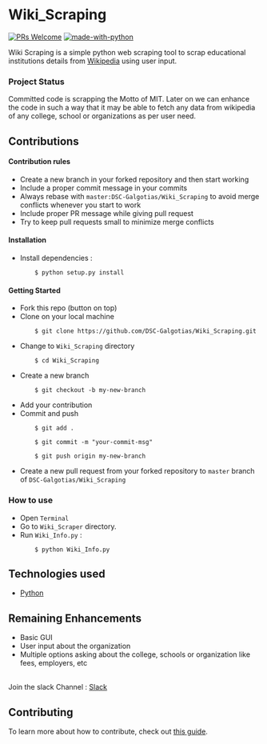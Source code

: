 # Wiki_Scraping
[![PRs Welcome](https://img.shields.io/badge/contributions-welcome-brightgreen.svg)](http://makeapullrequest.com) [![made-with-python](https://img.shields.io/badge/made%20with-python-blue.svg)](https://www.python.org/)

Wiki Scraping is a simple python web scraping tool to scrap educational institutions details from [Wikipedia](https://www.wikipedia.org/) using user input.

### Project Status<br>
Committed code is scrapping the Motto of MIT. Later on we can enhance the code in such a way that it may be able to fetch any data from wikipedia of any college, school or organizations as per user need.

## Contributions 

#### Contribution rules

* Create a new branch in your forked repository and then start working
* Include a proper commit message in your commits
* Always rebase with `master:DSC-Galgotias/Wiki_Scraping` to avoid merge conflicts whenever you start to work
* Include proper PR message while giving pull request
* Try to keep pull requests small to minimize merge conflicts

#### Installation
*   Install dependencies :
    ```
        $ python setup.py install
    ```

#### Getting Started

* Fork this repo (button on top)
* Clone on your local machine
    ```
        $ git clone https://github.com/DSC-Galgotias/Wiki_Scraping.git
    ```
* Change to `Wiki_Scraping` directory
    ```
        $ cd Wiki_Scraping
    ```
* Create a new branch
    ```
        $ git checkout -b my-new-branch
    ```
* Add your contribution
* Commit and push
    ```
        $ git add .
    ```
    ```
        $ git commit -m "your-commit-msg"
    ```
    ```
        $ git push origin my-new-branch
    ```
* Create a new pull request from your forked repository to `master` branch of `DSC-Galgotias/Wiki_Scraping`

### How to use
* Open `Terminal`
* Go to `Wiki_Scraper` directory.
* Run `Wiki_Info.py` :
    ```
        $ python Wiki_Info.py
    ```

## Technologies used
* [Python](https://www.python.org/) 

## Remaining Enhancements

* Basic GUI
* User input about the organization
* Multiple options asking about the college, schools or organization like fees, employers, etc
<br>
Join the slack Channel : <a href = "https://bit.ly/2yeY51T"> Slack </a>

## Contributing

To learn more about how to contribute, check out [this guide](CONTRIBUTING.md).

